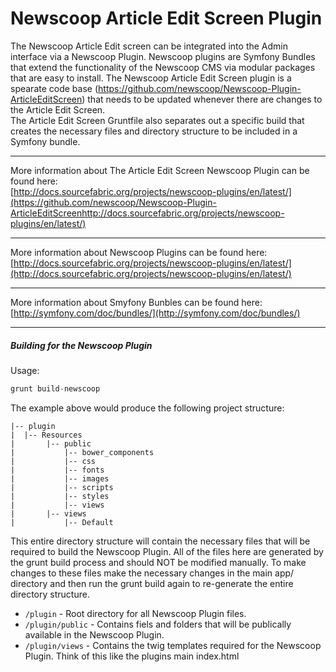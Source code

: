 Newscoop Article Edit Screen Plugin
===================

The Newscoop Article Edit screen can be integrated into the Admin interface via a Newscoop Plugin.  Newscoop plugins are Symfony Bundles that
extend the functionality of the Newscoop CMS via modular packages that are easy to install.  The Newscoop Article Edit Screen plugin is a spearate 
code base (https://github.com/newscoop/Newscoop-Plugin-ArticleEditScreen) that needs to be updated whenever there are changes to the Article Edit Screen.  
The Article Edit Screen Gruntfile also separates out a specific build that creates the necessary files and directory structure to be included in
a Symfony bundle.

***

More information about The Article Edit Screen Newscoop Plugin can be found here:  
[http://docs.sourcefabric.org/projects/newscoop-plugins/en/latest/](https://github.com/newscoop/Newscoop-Plugin-ArticleEditScreenhttp://docs.sourcefabric.org/projects/newscoop-plugins/en/latest/)

***

More information about Newscoop Plugins can be found here:  
[http://docs.sourcefabric.org/projects/newscoop-plugins/en/latest/](http://docs.sourcefabric.org/projects/newscoop-plugins/en/latest/)

***


More information about Smyfony Bunbles can be found here:  
[http://symfony.com/doc/bundles/](http://symfony.com/doc/bundles/)

***

##### Building for the Newscoop Plugin
Usage:  
```javascript
grunt build-newscoop
```

The example above would produce the following project structure:  
    
    |-- plugin  
    |  |-- Resources  
    |       |-- public  
    |           |-- bower_components  
    |           |-- css  
    |           |-- fonts  
    |           |-- images  
    |           |-- scripts  
    |           |-- styles  
    |           |-- views  
    |       |-- views   
    |           |-- Default  


This entire directory structure will contain the necessary files that will be required to build the Newscoop Plugin.  All of the files here are generated by the grunt build process
and should NOT be modified manually.  To make changes to these files make the necessary changes in the main app/ directory and then run the grunt build again to re-generate the entire directory
structure.

* `/plugin` - Root directory for all Newscoop Plugin files.
* `/plugin/public` - Contains fiels and folders that will be publically available in the Newscoop Plugin.
* `/plugin/views` - Contains the twig templates required for the Newscoop Plugin.  Think of this like the plugins main index.html

